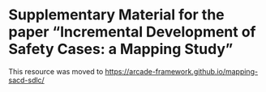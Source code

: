 # Supplementary Material for the paper “Incremental Development of Safety Cases: a Mapping Study”

This resource was moved to <https://arcade-framework.github.io/mapping-sacd-sdlc/>
